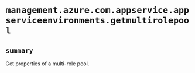 # `management.azure.com.appservice.appserviceenvironments.getmultirolepool`

## `summary`
Get properties of a multi-role pool.


